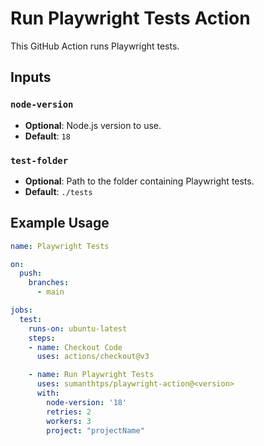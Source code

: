 # Run Playwright Tests Action

This GitHub Action runs Playwright tests.

## Inputs

### `node-version`
- **Optional**: Node.js version to use.
- **Default**: `18`

### `test-folder`
- **Optional**: Path to the folder containing Playwright tests.
- **Default**: `./tests`

## Example Usage

```yaml
name: Playwright Tests

on:
  push:
    branches:
      - main

jobs:
  test:
    runs-on: ubuntu-latest
    steps:
    - name: Checkout Code
      uses: actions/checkout@v3

    - name: Run Playwright Tests
      uses: sumanthtps/playwright-action@<version>
      with:
        node-version: '18'
        retries: 2
        workers: 3
        project: "projectName"

